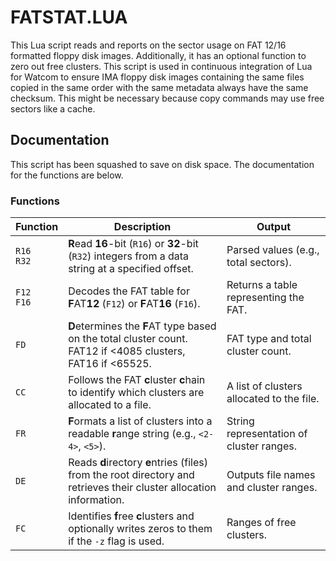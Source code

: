 # FATSTAT.LUA

This Lua script reads and reports on the sector usage
on FAT 12/16 formatted floppy disk images. 
Additionally, it has an optional function to zero out free clusters.
This script is used in continuous integration of Lua for Watcom
to ensure IMA floppy disk images
containing the same files
copied in the same order
with the same metadata
always have the same checksum.
This might be necessary because copy commands may use free sectors like a cache.

## Documentation

This script has been squashed to save on disk space.
The documentation for the functions are below.

### Functions

| **Function**    | **Description**                                                                                                     | **Output**                                |
|-----------------|---------------------------------------------------------------------------------------------------------------------|-------------------------------------------|
| `R16`</br>`R32` | **R**ead **16**-bit (`R16`) or **32**-bit (`R32`) integers from a data string at a specified offset.                | Parsed values (e.g., total sectors).      |
| `F12`</br>`F16` | Decodes the FAT table for **F**AT**12** (`F12`) or **F**AT**16** (`F16`).                                           | Returns a table representing the FAT.     |
| `FD`            | **D**etermines the **F**AT type based on the total cluster count. FAT12 if <4085 clusters, FAT16 if <65525.         | FAT type and total cluster count.         |
| `CC`            | Follows the FAT **c**luster **c**hain to identify which clusters are allocated to a file.                           | A list of clusters allocated to the file. |
| `FR`            | **F**ormats a list of clusters into a readable **r**ange string (e.g., `<2-4>`, `<5>`).                             | String representation of cluster ranges.  |
| `DE`            | Reads **d**irectory **e**ntries (files) from the root directory and retrieves their cluster allocation information. | Outputs file names and cluster ranges.    |
| `FC`            | Identifies **f**ree **c**lusters and optionally writes zeros to them if the `-z` flag is used.                      | Ranges of free clusters.                  |

